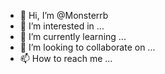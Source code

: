 - 👋 Hi, I’m @Monsterrb
- 👀 I’m interested in ...
- 🌱 I’m currently learning ...
- 💞️ I’m looking to collaborate on ...
- 📫 How to reach me ...

<!---
Monsterrb/Monsterrb is a ✨ special ✨ repository because its `README.md` (this file) appears on your GitHub profile.
You can click the Preview link to take a look at your changes.
--->
